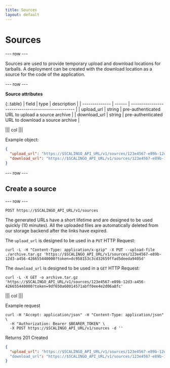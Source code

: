```yaml
---
title: Sources
layout: default
---
```


# Sources

--- row ---

Sources are used to provide temporary upload and download locations for tarballs. A deployment
can be created with the download location as a source for the code of the application.

--- row ---

**Source attributes**

{:.table}
| field          | type   | description                                        |
| -------------- | ------ | -------------------------------------------------- |
| upload_url     | string | pre-authenticated URL to upload a source archive   |
| download_url   | string | pre-authenticated URL to download a source archive |

||| col |||

Example object:

```json
{
  "upload_url": "https://$SCALINGO_API_URL/v1/sources/123e4567-e89b-12d3-a456-426655440000?token=dc958153c3cd32659ffad5deeda9405d",
  "download_url": "https://$SCALINGO_API_URL/v1/sources/123e4567-e89b-12d3-a456-426655440000?token=9df650a60014571abff0ee4e2d06a8fc"
}
```

--- row ---

## Create a source

--- row ---

`POST https://$SCALINGO_API_URL/v1/sources`

The generated URLs have a short lifetime and are designed to be used quickly (10 minutes). All the uploaded files are automatically
deleted from our storage backend after the links have expired.

The `upload_url` is designed to be used in a `PUT` HTTP Request:

```
curl -L -H "Content-Type: application/x-gzip" -X PUT --upload-file ./archive.tar.gz 'https://$SCALINGO_API_URL/v1/sources/123e4567-e89b-12d3-a456-426655440000?token=dc958153c3cd32659ffad5deeda9405d'
```

The `download_url` is designed to be used in a `GET` HTTP Request:

```
curl -L -X GET -o archive.tar.gz 'https://$SCALINGO_API_URL/v1/sources/123e4567-e89b-12d3-a456-426655440000?token=9df650a60014571abff0ee4e2d06a8fc'
```

||| col |||

Example request

```shell
curl -H "Accept: application/json" -H "Content-Type: application/json" \
  -H "Authorization: Bearer $BEARER_TOKEN" \
  -X POST https://$SCALINGO_API_URL/v1/sources -d ''
```

Returns 201 Created

```json
{
  "upload_url": "https://$SCALINGO_API_URL/v1/sources/123e4567-e89b-12d3-a456-426655440000?token=dc958153c3cd32659ffad5deeda9405d"
  "download_url": "https://$SCALINGO_API_URL/v1/sources/123e4567-e89b-12d3-a456-426655440000?token=9df650a60014571abff0ee4e2d06a8fc"
}
```
